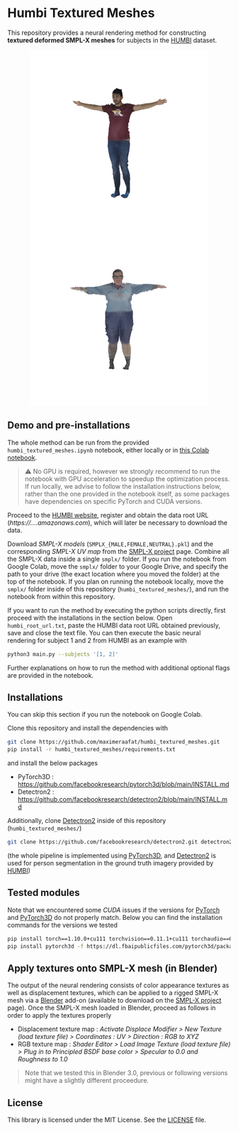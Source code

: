 # Humbi Textured Meshes

This repository provides a neural rendering method for constructing **textured deformed SMPL-X meshes** for subjects in the [HUMBI](https://github.com/zhixuany/HUMBI) dataset.

<p align='center'> <img src='images/subject_1.gif' width='400'/> <img src='images/subject_70.gif' width='400'> </p>

## Demo and pre-installations

The whole method can be run from the provided `humbi_textured_meshes.ipynb` notebook, either locally or in [this Colab notebook](https://colab.research.google.com/drive/1Alj4ZPxb7VC6EYSfWOgG9NjYLN4iHAWw?usp=sharing).

> :warning: No GPU is required, however we strongly recommend to run the notebook with GPU acceleration to speedup the optimization process. If run locally, we advise to follow the installation instructions below, rather than the one provided in the notebook itself, as some packages have dependencies on specific PyTorch and CUDA versions.

Proceed to the [HUMBI website](https://humbi-data.net), register and obtain the data root URL (_https://....amazonaws.com_), which will later be necessary to download the data.

Download _SMPL-X models_ (`SMPLX_{MALE,FEMALE,NEUTRAL}.pkl`) and the corresponding _SMPL-X UV map_ from the [SMPL-X project](https://smpl-x.is.tue.mpg.de) page. Combine all the SMPL-X data inside a single `smplx/` folder. If you run the notebook from Google Colab, move the `smplx/` folder to your Google Drive, and specify the path to your drive (the exact location where you moved the folder) at the top of the notebook. If you plan on running the notebook locally, move the `smplx/` folder inside of this repository (`humbi_textured_meshes/`), and run the notebook from within this repository.

If you want to run the method by executing the python scripts directly, first proceed with the installations in the section below. Open `humbi_root_url.txt`, paste the HUMBI data root URL obtained previously, save and close the text file. You can then execute the basic neural rendering for subject 1 and 2 from HUMBI as an example with
```bash
python3 main.py --subjects '[1, 2]'
```
Further explanations on how to run the method with additional optional flags are provided in the notebook.


## Installations

You can skip this section if you run the notebook on Google Colab.

Clone this repository and install the dependencies with
```bash
git clone https://github.com/maximeraafat/humbi_textured_meshes.git
pip install -r humbi_textured_meshes/requirements.txt
```

and install the below packages
- PyTorch3D : https://github.com/facebookresearch/pytorch3d/blob/main/INSTALL.md
- Detectron2 : https://github.com/facebookresearch/detectron2/blob/main/INSTALL.md

Additionally, clone [Detectron2](https://github.com/facebookresearch/detectron2) inside of this repository (`humbi_textured_meshes/`)
```bash
git clone https://github.com/facebookresearch/detectron2.git detectron2_repo
```

(the whole pipeline is implemented using [PyTorch3D](https://pytorch3d.org), and [Detectron2](https://github.com/facebookresearch/detectron2) is used for person segmentation in the ground truth imagery provided by [HUMBI](https://github.com/zhixuany/HUMBI))


## Tested modules
Note that we encountered some _CUDA_ issues if the versions for [PyTorch](https://pytorch.org) and [PyTorch3D](https://pytorch3d.org) do not properly match. Below you can find the installation commands for the versions we tested
```bash
pip install torch==1.10.0+cu111 torchvision==0.11.1+cu111 torchaudio==0.10.0+cu111 -f https://download.pytorch.org/whl/cu111/torch_stable.html
pip install pytorch3d -f https://dl.fbaipublicfiles.com/pytorch3d/packaging/wheels/py39_cu111_pyt1100/download.html
```

## Apply textures onto SMPL-X mesh (in Blender)
The output of the neural rendering consists of color appearance textures as well as displacement textures, which can be applied to a rigged SMPL-X mesh via a [Blender](https://www.blender.org) add-on (available to download on the [SMPL-X project](https://smpl-x.is.tue.mpg.de) page). Once the SMPL-X mesh loaded in Blender, proceed as follows in order to apply the textures properly
- Displacement texture map : _Activate Displace Modifier > New Texture (load texture file) > Coordinates : UV > Direction : RGB to XYZ_
- RGB texture map : _Shader Editor > Load Image Texture (load texture file) > Plug in to Principled BSDF base color > Specular to 0.0 and Roughness to 1.0_

> Note that we tested this in Blender 3.0, previous or following versions might have a slightly different proceedure.


## License
This library is licensed under the MIT License. See the [LICENSE](LICENSE) file.

